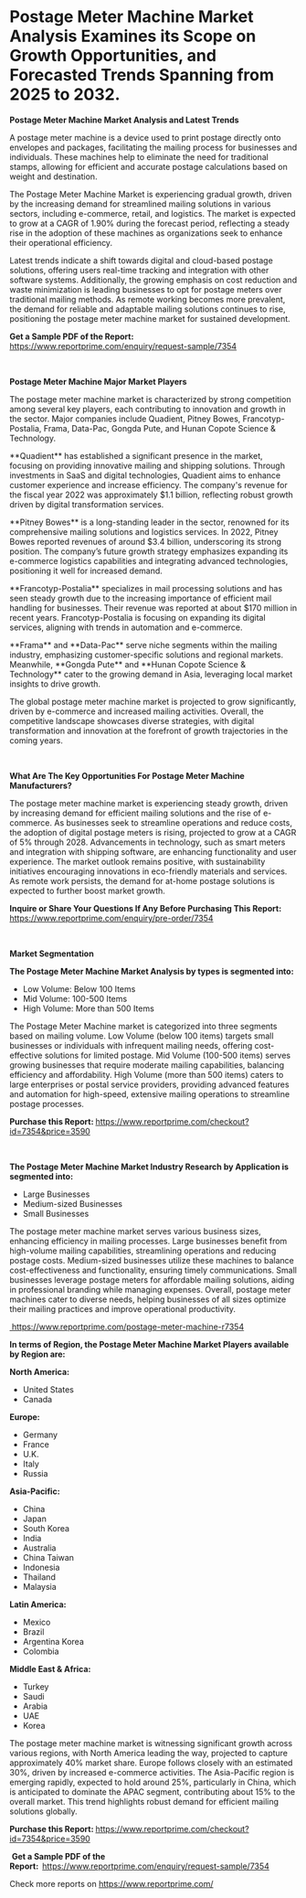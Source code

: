 <p><h1>Postage Meter Machine Market Analysis Examines its Scope on Growth Opportunities, and Forecasted Trends Spanning from 2025 to 2032.</h1></p><p><strong>Postage Meter Machine Market Analysis and Latest Trends</strong></p>
<p><p>A postage meter machine is a device used to print postage directly onto envelopes and packages, facilitating the mailing process for businesses and individuals. These machines help to eliminate the need for traditional stamps, allowing for efficient and accurate postage calculations based on weight and destination. </p><p>The Postage Meter Machine Market is experiencing gradual growth, driven by the increasing demand for streamlined mailing solutions in various sectors, including e-commerce, retail, and logistics. The market is expected to grow at a CAGR of 1.90% during the forecast period, reflecting a steady rise in the adoption of these machines as organizations seek to enhance their operational efficiency. </p><p>Latest trends indicate a shift towards digital and cloud-based postage solutions, offering users real-time tracking and integration with other software systems. Additionally, the growing emphasis on cost reduction and waste minimization is leading businesses to opt for postage meters over traditional mailing methods. As remote working becomes more prevalent, the demand for reliable and adaptable mailing solutions continues to rise, positioning the postage meter machine market for sustained development.</p></p>
<p><strong>Get a Sample PDF of the Report:&nbsp;</strong> <a href="https://www.reportprime.com/enquiry/request-sample/7354?utm_campaign=2632&utm_medium=2&utm_source=Github&utm_content=ia&utm_term=19032025&utm_id=postage-meter-machine">https://www.reportprime.com/enquiry/request-sample/7354</a></p>
<p>&nbsp;</p>
<p><strong>Postage Meter Machine Major Market Players</strong></p>
<p><p>The postage meter machine market is characterized by strong competition among several key players, each contributing to innovation and growth in the sector. Major companies include Quadient, Pitney Bowes, Francotyp-Postalia, Frama, Data-Pac, Gongda Pute, and Hunan Copote Science & Technology. </p><p>**Quadient** has established a significant presence in the market, focusing on providing innovative mailing and shipping solutions. Through investments in SaaS and digital technologies, Quadient aims to enhance customer experience and increase efficiency. The company's revenue for the fiscal year 2022 was approximately $1.1 billion, reflecting robust growth driven by digital transformation services.</p><p>**Pitney Bowes** is a long-standing leader in the sector, renowned for its comprehensive mailing solutions and logistics services. In 2022, Pitney Bowes reported revenues of around $3.4 billion, underscoring its strong position. The company’s future growth strategy emphasizes expanding its e-commerce logistics capabilities and integrating advanced technologies, positioning it well for increased demand.</p><p>**Francotyp-Postalia** specializes in mail processing solutions and has seen steady growth due to the increasing importance of efficient mail handling for businesses. Their revenue was reported at about $170 million in recent years. Francotyp-Postalia is focusing on expanding its digital services, aligning with trends in automation and e-commerce.</p><p>**Frama** and **Data-Pac** serve niche segments within the mailing industry, emphasizing customer-specific solutions and regional markets. Meanwhile, **Gongda Pute** and **Hunan Copote Science & Technology** cater to the growing demand in Asia, leveraging local market insights to drive growth.</p><p>The global postage meter machine market is projected to grow significantly, driven by e-commerce and increased mailing activities. Overall, the competitive landscape showcases diverse strategies, with digital transformation and innovation at the forefront of growth trajectories in the coming years.</p></p>
<p>&nbsp;</p>
<p><strong>What Are The Key Opportunities For Postage Meter Machine Manufacturers?</strong></p>
<p><p>The postage meter machine market is experiencing steady growth, driven by increasing demand for efficient mailing solutions and the rise of e-commerce. As businesses seek to streamline operations and reduce costs, the adoption of digital postage meters is rising, projected to grow at a CAGR of 5% through 2028. Advancements in technology, such as smart meters and integration with shipping software, are enhancing functionality and user experience. The market outlook remains positive, with sustainability initiatives encouraging innovations in eco-friendly materials and services. As remote work persists, the demand for at-home postage solutions is expected to further boost market growth.</p></p>
<p><strong>Inquire or Share Your Questions If Any Before Purchasing This Report:</strong> <a href="https://www.reportprime.com/enquiry/pre-order/7354?utm_campaign=2632&utm_medium=2&utm_source=Github&utm_content=ia&utm_term=19032025&utm_id=postage-meter-machine">https://www.reportprime.com/enquiry/pre-order/7354</a></p>
<p>&nbsp;</p>
<p><strong>Market Segmentation</strong></p>
<p><strong>The Postage Meter Machine Market Analysis by types is segmented into:</strong></p>
<p><ul><li>Low Volume: Below 100 Items</li><li>Mid Volume: 100-500 Items</li><li>High Volume: More than 500 Items</li></ul></p>
<p><p>The Postage Meter Machine market is categorized into three segments based on mailing volume. Low Volume (below 100 items) targets small businesses or individuals with infrequent mailing needs, offering cost-effective solutions for limited postage. Mid Volume (100-500 items) serves growing businesses that require moderate mailing capabilities, balancing efficiency and affordability. High Volume (more than 500 items) caters to large enterprises or postal service providers, providing advanced features and automation for high-speed, extensive mailing operations to streamline postage processes.</p></p>
<p><strong>Purchase this Report:&nbsp;</strong><a href="https://www.reportprime.com/checkout?id=7354&price=3590&utm_campaign=2632&utm_medium=2&utm_source=Github&utm_content=ia&utm_term=19032025&utm_id=postage-meter-machine">https://www.reportprime.com/checkout?id=7354&price=3590</a></p>
<p>&nbsp;</p>
<p><strong>The Postage Meter Machine Market Industry Research by Application is segmented into:</strong></p>
<p><ul><li>Large Businesses</li><li>Medium-sized Businesses</li><li>Small Businesses</li></ul></p>
<p><p>The postage meter machine market serves various business sizes, enhancing efficiency in mailing processes. Large businesses benefit from high-volume mailing capabilities, streamlining operations and reducing postage costs. Medium-sized businesses utilize these machines to balance cost-effectiveness and functionality, ensuring timely communications. Small businesses leverage postage meters for affordable mailing solutions, aiding in professional branding while managing expenses. Overall, postage meter machines cater to diverse needs, helping businesses of all sizes optimize their mailing practices and improve operational productivity.</p></p>
<p><a href="https://www.reportprime.com/postage-meter-machine-r7354?utm_campaign=2632&utm_medium=2&utm_source=Github&utm_content=ia&utm_term=19032025&utm_id=postage-meter-machine">&nbsp;https://www.reportprime.com/postage-meter-machine-r7354</a></p>
<p><strong>In terms of Region, the Postage Meter Machine Market Players available by Region are:</strong></p>
<p>
    <p> <strong> North America: </strong>
        <ul>
            <li>United States</li>
            <li>Canada</li>
        </ul>
        </p> 
    <p> <strong> Europe: </strong>
        <ul>
            <li>Germany</li>
            <li>France</li>
            <li>U.K.</li>
            <li>Italy</li>
            <li>Russia</li>
        </ul>
        </p> 
    <p> <strong> Asia-Pacific: </strong>
        <ul>
            <li>China</li>
            <li>Japan</li>
            <li>South Korea</li>
            <li>India</li>
            <li>Australia</li>
            <li>China Taiwan</li>
            <li>Indonesia</li>
            <li>Thailand</li>
            <li>Malaysia</li>
        </ul>
        </p> 
    <p> <strong> Latin America: </strong>
        <ul>
            <li>Mexico</li>
            <li>Brazil</li>
            <li>Argentina Korea</li>
            <li>Colombia</li>
        </ul>
        </p> 
    <p> <strong> Middle East & Africa: </strong>
        <ul>
            <li>Turkey</li>
            <li>Saudi</li>
            <li>Arabia</li>
            <li>UAE</li>
            <li>Korea</li>
        </ul>
    </p>
    </p>
<p><p>The postage meter machine market is witnessing significant growth across various regions, with North America leading the way, projected to capture approximately 40% market share. Europe follows closely with an estimated 30%, driven by increased e-commerce activities. The Asia-Pacific region is emerging rapidly, expected to hold around 25%, particularly in China, which is anticipated to dominate the APAC segment, contributing about 15% to the overall market. This trend highlights robust demand for efficient mailing solutions globally.</p></p>
<p><strong>Purchase this Report: </strong><a href="https://www.reportprime.com/checkout?id=7354&price=3590&utm_campaign=2632&utm_medium=2&utm_source=Github&utm_content=ia&utm_term=19032025&utm_id=postage-meter-machine">https://www.reportprime.com/checkout?id=7354&price=3590</a></p>
<p>&nbsp;<strong>Get a Sample PDF of the Report:&nbsp;&nbsp;</strong><a href="https://www.reportprime.com/enquiry/request-sample/7354?utm_campaign=2632&utm_medium=2&utm_source=Github&utm_content=ia&utm_term=19032025&utm_id=postage-meter-machine">https://www.reportprime.com/enquiry/request-sample/7354</a></p>
<p><strong></strong></p>
<p>Check more reports on <a href="https://www.reportprime.com/?utm_campaign=2632&utm_medium=2&utm_source=Github&utm_content=ia&utm_term=19032025&utm_id=postage-meter-machine">https://www.reportprime.com/</a></p>